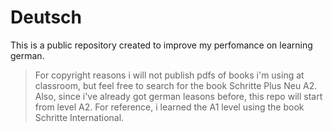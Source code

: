 # Deutsch

This is a public repository created to improve my perfomance on learning german. 
> For copyright reasons i will not publish pdfs of books i'm using at classroom, 
but feel free to search for the book Schritte Plus Neu A2. Also, since i've already got german leasons before, this repo will start from level A2. For reference, i learned the A1 level using the book Schritte International.
